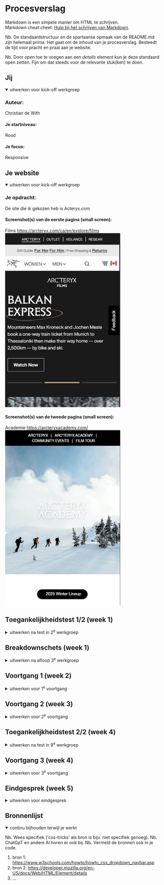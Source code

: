 # Procesverslag
Markdown is een simpele manier om HTML te schrijven.  
Markdown cheat cheet: [Hulp bij het schrijven van Markdown](https://github.com/adam-p/markdown-here/wiki/Markdown-Cheatsheet).

Nb. De standaardstructuur en de spartaanse opmaak van de README.md zijn helemaal prima. Het gaat om de inhoud van je procesverslag. Besteedt de tijd voor pracht en praal aan je website.

Nb. Door *open* toe te voegen aan een *details* element kun je deze standaard open zetten. Fijn om dat steeds voor de relevante stuk(ken) te doen.





## Jij

<details open>
  <summary>uitwerken voor kick-off werkgroep</summary>

  ### Auteur:
  Christian de With

  #### Je startniveau:
  Rood

  #### Je focus:
  Responsive
 
</details>





## Je website

<details open>
  <summary>uitwerken voor kick-off werkgroep</summary>

  ### Je opdracht:
  De site die ik gekozen heb is Acteryx.com

  #### Screenshot(s) van de eerste pagina (small screen): 
  Films
  https://arcteryx.com/ca/en/explore/films
  <img src="readme-images/arcteryx-films.jpg" width="375px" alt="Arc'teryx is een outdoor merk wat ook short films maakt om hun producten en brand image naar voren te brengen. ">

  #### Screenshot(s) van de tweede pagina (small screen):
  Academie
  https://arcteryxacademy.com/
  <img src="readme-images/arcteryx-academy-ss.jpg" width="375px" alt="Arc'teryx geeft courses met betrekking tot outdoor sporten en heeft hier een pagina voor.">
 
</details>



## Toegankelijkheidstest 1/2 (week 1)

<details>
  <summary>uitwerken na test in 2<sup>e</sup> werkgroep</summary>

  ### Bevindingen
  Lijst met je bevindingen die in de test naar voren kwamen:

  global code
  - er word geen gebruik gemaakt van landmark tags zoals: nav en main. 
  
  keyboard
  - 1 pagina heeft wel een goede focus stijl de ander heeft er geen. 
  
  images
  - geen image heeft een alt attribute.
  - geen text alternative voor complexe images.
  - geen alt beschrijving voor image met text. 

  headings
  - zo goed als geen gebruik van headings.
  - vaak p gebruik ipv. h2,h3. 

  media
  - gif en video's spelen automatisch af.
  - media kan niet gepauzeerd worden.

  video
  - geen captions

  audio
  - transcript niet aanwezig. 



</details>



## Breakdownschets (week 1)

<details>
  <summary>uitwerken na afloop 3<sup>e</sup> werkgroep</summary>

  ### de hele pagina: 
  <img src="readme-images/Frame 1.jpg" width="375px" alt="breakdown van de hele pagina">

  ### dynamisch deel (bijv menu): 
  <img src="readme-images/Frame 2.jpg" width="375px" alt="breakdown van een dynamisch deel">

  ### wellicht nog een dynamisch deel (bijv filter): 
  <img src="readme-images/dummy-plaatje.jpg" width="375px" alt="breakdown van nog een dynamisch deel">

</details>





## Voortgang 1 (week 2)

<details>
  <summary>uitwerken voor 1<sup>e</sup> voortgang</summary>

  ### Stand van zaken
  hier dit ging goed & dit was lastig (neem ook screenshots op van delen van je website en code)

  Ik ben bezig geweest met de basis html van de academy pagina. 
<img src="readme-images/week1.PNG" width="375px" alt="week 1 code arcteryx academy">



  ### Agenda voor meeting
  samen met je groepje opstellen

  | student 1      | student 2          | student 3    | student 4        |
  | ---            | ---                | ---          | ---              |
  | dit bespreken  | en dit             | en ik dit    | en dan ik dat    |
  | en dat ook nog | dit als er tijd is | nog een punt | dit wil ik zeker |
  | ...            | ...                | ...          | ...              |


  ### Verslag van meeting
  hier na afloop snel de uitkomsten van de meeting vastleggen

  - punt 1: img verkeerd gebruikt
  - punt 2: headings kloppen niet helemaal. sommige h2 moeten opgesplitst in h2 en h3. 
  - punt 3: div om sommige dingen naast elkaar te krijgen. 
  - punt 4: Breakdownschets maken. 

</details>





## Voortgang 2 (week 3)

<details>
  <summary>uitwerken voor 2<sup>e</sup> voortgang</summary>

  ### Stand van zaken
  hier dit ging goed & dit was lastig (neem ook screenshots op van delen van je website en code)
  Ik ben bezig geweest met de css voor de arcteryx academy pagina. 
  <img src="readme-images/week2.PNG" width="375px" alt="week 2 code arcteryx academy">


  ### Agenda voor meeting
  samen met je groepje opstellen

  | student 1      | student 2          | student 3    | student 4        |
  | ---            | ---                | ---          | ---              |
  | dit bespreken  | en dit             | en ik dit    | en dan ik dat    |
  | en dat ook nog | dit als er tijd is | nog een punt | dit wil ik zeker |
  | ...            | ...                | ...          | ...              |


  ### Verslag van meeting
  hier na afloop snel de uitkomsten van de meeting vastleggen

  - punt 1: gebruik actricle voor het "other events" deel.
  - punt 2: plaatjes volle breedte
  - punt 3: website is niet echt consistent met vormgeving.
  - punt 4: button en a op de juiste manier gaan gebruiken. 
  - punt 5: hero image veranderd bij bepaalde breedte.
  - punt 6: onzichtbare h1.

</details>





## Toegankelijkheidstest 2/2 (week 4)

<details>
  <summary>uitwerken na test in 9<sup>e</sup> werkgroep</summary>

  ### Bevindingen
  Lijst met je bevindingen die in de test naar voren kwamen (geef ook aan wat er verbeterd is):

</details>





## Voortgang 3 (week 4)

<details>
  <summary>uitwerken voor 3<sup>e</sup> voortgang</summary>

  ### Stand van zaken
  hier dit ging goed & dit was lastig (neem ook screenshots op van delen van je website en code)
  Ik heb de acteryx academy pagina zo goed als af. 
    <img src="readme-images/week3.PNG" width="375px" alt="week 3 code arcteryx academy">
    <img src="readme-images/week3-2.PNG" width="375px" alt="week 3 code arcteryx academy">
    <img src="readme-images/week3-3.PNG" width="375px" alt="week 3 code arcteryx academy">
    <img src="readme-images/week3-4.PNG" width="375px" alt="week 3 code arcteryx academy">
    <img src="readme-images/week3-5.PNG" width="375px" alt="week 3 code arcteryx academy">



  ### Agenda voor meeting
  samen met je groepje opstellen

  | student 1      | student 2          | student 3    | student 4        |
  | ---            | ---                | ---          | ---              |
  | dit bespreken  | en dit             | en ik dit    | en dan ik dat    |
  | en dat ook nog | dit als er tijd is | nog een punt | dit wil ik zeker |
  | ...            | ...                | ...          | ...              |


  ### Verslag van meeting
  hier na afloop snel de uitkomsten van de meeting vastleggen

  - headers van beide paginas combineren
  - footers van beide paginas combineren
  - carousel in java
  - ...

</details>





## Eindgesprek (week 5)

<details>
  <summary>uitwerken voor eindgesprek</summary>

  ### Je uitkomst - karakteristiek screenshots:
  <img src="readme-images/dummy-plaatje.jpg" width="375px" alt="uitomst opdracht 1">


  ### Dit ging goed/Heb ik geleerd: 
  Korte omschrijving met plaatjes

  <img src="readme-images/dummy-plaatje.jpg" width="375px" alt="top">


  ### Dit was lastig/Is niet gelukt:
  Korte omschrijving met plaatjes

  <img src="readme-images/dummy-plaatje.jpg" width="375px" alt="bummer">
</details>





## Bronnenlijst

<details open>
  <summary>continu bijhouden terwijl je werkt</summary>

  Nb. Wees specifiek ('css-tricks' als bron is bijv. niet specifiek genoeg). 
  Nb. ChatGpT en andere AI horen er ook bij.
  Nb. Vermeld de bronnen ook in je code.

  1. bron 1: https://www.w3schools.com/howto/howto_css_dropdown_navbar.asp 
  2. bron 2: https://developer.mozilla.org/en-US/docs/Web/HTML/Element/details
  3. ...

</details>
